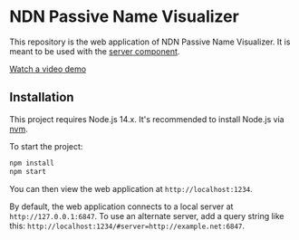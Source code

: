 # NDN Passive Name Visualizer

This repository is the web application of NDN Passive Name Visualizer.
It is meant to be used with the [server component](https://github.com/10th-ndn-hackathon/namevis).

[Watch a video demo](https://youtu.be/nhH7LerDbyY)

## Installation

This project requires Node.js 14.x.
It's recommended to install Node.js via [nvm](https://github.com/nvm-sh/nvm).

To start the project:

```bash
npm install
npm start
```

You can then view the web application at `http://localhost:1234`.

By default, the web application connects to a local server at `http://127.0.0.1:6847`.
To use an alternate server, add a query string like this: `http://localhost:1234/#server=http://example.net:6847`.
